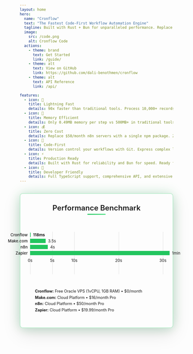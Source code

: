 ```yaml
---
layout: home
hero:
  name: "Cronflow"
  text: "The Fastest Code-First Workflow Automation Engine"
  tagline: Built with Rust + Bun for unparalleled performance. Replace complex workflow infrastructure with a single package.
  image:
    src: /code.png
    alt: Cronflow Code
  actions:
    - theme: brand
      text: Get Started
      link: /guide/
    - theme: alt
      text: View on GitHub
      link: https://github.com/dali-benothmen/cronflow
    - theme: alt
      text: API Reference
      link: /api/

features:
  - icon: 🚀
    title: Lightning Fast
    details: 90x faster than traditional tools. Process 10,000+ records in 2ms with true concurrency.
  - icon: 💾
    title: Memory Efficient
    details: Only 0.49MB memory per step vs 500MB+ in traditional tools. 10x less memory consumption.
  - icon: 💰
    title: Zero Cost
    details: Replace $50/month n8n servers with a single npm package. Zero infrastructure costs.
  - icon: 🔧
    title: Code-First
    details: Version control your workflows with Git. Express complex logic with TypeScript and Rust.
  - icon: ⚡
    title: Production Ready
    details: Built with Rust for reliability and Bun for speed. Ready for production in 30 seconds.
  - icon: 🎯
    title: Developer Friendly
    details: Full TypeScript support, comprehensive API, and extensive examples.
---
```


<div class="performance-benchmark">
  <h3 class="benchmark-title">Performance Benchmark</h3>
  <figure class="bench" style="position: relative; max-width: 670px; height: 140px; font-size: 13px; line-height: 20px; margin: 0 auto; margin-top: 50px;">
    <div>
      <!-- Grid lines -->
      <div style="position: absolute; left: 0%; top: 0; width: 1px; bottom: 0; background: rgba(127, 127, 127, 0.25);"></div>
      <div style="position: absolute; left: 16.67%; top: 0; width: 1px; bottom: 0; background: rgba(127, 127, 127, 0.25);"></div>
      <div style="position: absolute; left: 33.33%; top: 0; width: 1px; bottom: 0; background: rgba(127, 127, 127, 0.25);"></div>
      <div style="position: absolute; left: 66.67%; top: 0; width: 1px; bottom: 0; background: rgba(127, 127, 127, 0.25);"></div>
      <div style="position: absolute; left: 100%; top: 0; width: 1px; bottom: 0; background: rgba(127, 127, 127, 0.25);"></div>
      <!-- Cronflow Bar -->
      <div style="position: absolute; left: 0; top: 3px; width: 0.4%; height: 14px; background: rgba(191, 191, 191, 0.2);"></div>
      <div style="position: absolute; left: 0; top: 3px; height: 14px; background: #22c55e;" class="bench-bar cronflow-bar"></div>
      <div style="position: absolute; right: 100%; top: 0px; width: 120px; height: 20px; text-align: right; white-space: nowrap; margin-right: 8px; font-weight: bold;">
          <a href="/guide/">Cronflow</a>
      </div>
      <div style="position: absolute; left: 0.4%; top: 0px; height: 20px; margin-left: 8px; font-weight: bold;" class="cronflow-time time-label">
          118ms
      </div>
      <!-- Make.com Bar -->
      <div style="position: absolute; left: 0; top: 23px; width: 11.67%; height: 14px; background: rgba(191, 191, 191, 0.2);"></div>
      <div style="position: absolute; left: 0; top: 23px; height: 14px; background: #22c55e;" class="bench-bar make-bar"></div>
      <div style="position: absolute; right: 100%; top: 20px; width: 120px; height: 20px; text-align: right; white-space: nowrap; margin-right: 8px;">
          <a href="https://make.com/">Make.com</a>
      </div>
      <div style="position: absolute; left: 11.67%; top: 20px; height: 20px; margin-left: 8px;" class="make-time time-label">
          3.5s
      </div>
      <!-- n8n Bar -->
      <div style="position: absolute; left: 0; top: 43px; width: 13.33%; height: 14px; background: rgba(191, 191, 191, 0.2);"></div>
      <div style="position: absolute; left: 0; top: 43px; height: 14px; background: #22c55e;" class="bench-bar n8n-bar"></div>
      <div style="position: absolute; right: 100%; top: 40px; width: 120px; height: 20px; text-align: right; white-space: nowrap; margin-right: 8px;">
          <a href="https://n8n.io/">n8n</a>
      </div>
      <div style="position: absolute; left: 13.33%; top: 40px; height: 20px; margin-left: 8px;" class="n8n-time time-label">
          4s
      </div>
      <!-- Zapier Bar -->
      <div style="position: absolute; left: 0; top: 63px; width: 105%; height: 14px; background: rgba(191, 191, 191, 0.2);"></div>
      <div style="position: absolute; left: 0; top: 63px; height: 14px; background: #22c55e;" class="bench-bar zapier-bar"></div>
      <div style="position: absolute; right: 100%; top: 60px; width: 120px; height: 20px; text-align: right; white-space: nowrap; margin-right: 8px;">
        <a href="https://zapier.com/">Zapier</a>
      </div>
      <div style="position: absolute; left: 105%; top: 60px; height: 20px; margin-left: 8px;" class="zapier-time time-label">
        1min
      </div>
      <!-- Time scale -->
      <div style="position: absolute; left: 0%; top: 84px; width: 50px; margin-left: -25px; text-align: center;">0s</div>
      <div style="position: absolute; left: 16.67%; top: 84px; width: 50px; margin-left: -25px; text-align: center;">5s</div>
      <div style="position: absolute; left: 33.33%; top: 84px; width: 50px; margin-left: -25px; text-align: center;">10s</div>
      <div style="position: absolute; left: 66.67%; top: 84px; width: 50px; margin-left: -25px; text-align: center;">20s</div>
      <div style="position: absolute; left: 100%; top: 84px; width: 50px; margin-left: -25px; text-align: center;">30s</div>
    </div>
  </figure>
  <div class="benchmark-details">
      <div class="detail-item">
          <strong>Cronflow:</strong> Free Oracle VPS (1vCPU, 1GB RAM) • $0/month
      </div>
      <div class="detail-item">
          <strong>Make.com:</strong> Cloud Platform • $16/month Pro
      </div>
      <div class="detail-item">
          <strong>n8n:</strong> Cloud Platform • $50/month Pro
      </div>
      <div class="detail-item">
          <strong>Zapier:</strong> Cloud Platform • $19.99/month Pro
      </div>
  </div>
</div>

<style>
/* Override VitePress default colors with green theme */
:root {
  --vp-c-brand: #22c55e;
  --vp-c-brand-light: #4ade80;
  --vp-c-brand-lighter: #86efac;
  --vp-c-brand-dark: #16a34a;
  --vp-c-brand-darker: #15803d;
  --vp-c-brand-highlight: #22c55e;
  --vp-c-brand-hover: #4ade80;
  --vp-c-brand-active: #16a34a;
  
  /* Override indigo colors with green variations */
  --vp-c-indigo-1: #86efac;
  --vp-c-indigo-2: #4ade80;
  --vp-c-indigo-3: #22c55e;
  
  /* Override purple colors with green variations */
  --vp-c-purple-1: #bbf7d0;
  --vp-c-purple-2: #86efac;
  --vp-c-purple-3: #4ade80;
}

/* Override button colors specifically */
.VPButton.brand {
  background-color: #22c55e !important;
  border-color: #22c55e !important;
}

.VPButton.brand:hover {
  background-color: #4ade80 !important;
  border-color: #4ade80 !important;
}

.VPButton.alt {
  border-color: #22c55e !important;
  color: #22c55e !important;
}

.VPButton.alt:hover {
  background-color: #22c55e !important;
  color: white !important;
}

/* Override any remaining blue colors */
.VPHomeHero .actions .VPButton.brand {
  background-color: #22c55e !important;
  border-color: #22c55e !important;
}

.VPHomeHero .actions .VPButton.brand:hover {
  background-color: #4ade80 !important;
  border-color: #4ade80 !important;
}

/* Ensure logo stays in proper position */
.VPNav .logo {
  position: relative !important;
  top: auto !important;
  bottom: auto !important;
  left: auto !important;
  right: auto !important;
  transform: none !important;
}

/* Fix image container positioning */
.image-container[data-v-89d2fc22] {
  transform: none !important;
}

/* Hero background effects */
:root {
  --vp-home-hero-image-background-image: linear-gradient(
    -45deg,
    rgba(34, 197, 94, 0.1) 0%,
    rgba(34, 197, 94, 0.05) 25%,
    rgba(34, 197, 94, 0.1) 50%,
    rgba(34, 197, 94, 0.05) 75%,
    rgba(34, 197, 94, 0.1) 100%
  );
  --vp-home-hero-image-filter: blur(120px);
}

.VPHomeHero .image {
  position: relative;
}

.VPHomeHero .image::before {
  content: '';
  position: absolute;
  top: -50%;
  left: -50%;
  width: 200%;
  height: 200%;
  background: radial-gradient(
    circle at center,
    rgba(34, 197, 94, 0.15) 0%,
    rgba(34, 197, 94, 0.1) 30%,
    rgba(34, 197, 94, 0.05) 60%,
    transparent 100%
  );
  border-radius: 50%;
  filter: blur(80px);
  z-index: -1;
}

.VPHomeHero .image::after {
  content: '';
  position: absolute;
  top: 20%;
  right: -30%;
  width: 60%;
  height: 60%;
  background: linear-gradient(
    45deg,
    rgba(34, 197, 94, 0.1) 0%,
    rgba(34, 197, 94, 0.05) 50%,
    transparent 100%
  );
  border-radius: 30% 70% 70% 30% / 30% 30% 70% 70%;
  filter: blur(60px);
  z-index: -1;
}

/* Enhanced white box container for the image */
.VPHomeHero .image img {
  z-index: 1;
  background: white;
  border-radius: 20px;
  transform: rotate(5deg);
  top: 15%;
  left: 45%;
  box-shadow: 
    0 20px 60px rgba(0, 0, 0, 0.15),
    0 8px 32px rgba(0, 0, 0, 0.1),
    0 0 40px rgba(34, 197, 94, 0.3),
    0 0 80px rgba(34, 197, 94, 0.2);
  padding: 20px;
  border: 3px solid #22c55e;
}

/* Performance Benchmark Styles - Static Only (No Animations) */
.performance-benchmark {
  margin: 2rem auto;
  padding: 2rem;
  border-radius: 10px;
  box-shadow: 
      0 20px 60px rgba(0, 0, 0, 0.1),
      0 8px 32px rgba(0, 0, 0, 0.05),
      0 0 40px rgba(34, 197, 94, 0.2);
  border: 2px solid rgba(34, 197, 94, 0.3);
  backdrop-filter: blur(10px);
}

.benchmark-title {
  text-align: center;
  margin-top: 0 !important;
  margin-bottom: 4rem;
  font-size: 1.5rem;
  font-weight: 600;
  color: var(--vp-c-text-1);
  position: relative;
}

.benchmark-title::after {
  content: '';
  position: absolute;
  bottom: -8px;
  left: 50%;
  transform: translateX(-50%);
  width: 60px;
  height: 3px;
  background: linear-gradient(90deg, #22c55e, #4ade80);
  border-radius: 2px;
}

.bench {
  margin: 0;
  padding: 0;
}

.bench a {
  color: var(--vp-c-text-1);
  text-decoration: none;
  font-weight: 500;
  transition: color 0.3s ease;
}

.bench a:hover {
  color: #22c55e;
  text-decoration: underline;
}

/* Static progress bars */
.cronflow-bar {
  width: 0.4%;
}

.make-bar {
  width: 11.67%;
}

.n8n-bar {
  width: 13.33%;
}

.zapier-bar {
  width: 105%;
}

.benchmark-details {
  margin-top: 2rem;
  padding: 1rem;
  background: var(--vp-c-bg-soft);
  border-radius: 12px;
  border: 1px solid var(--vp-c-divider);
  max-width: 800px;
  margin-left: auto;
  margin-right: auto;
}

.detail-item {
  margin-bottom: 0.25rem;
  font-size: 0.8rem;
  color: var(--vp-c-text-2);
  line-height: 1.3;
}

.detail-item:last-child {
  margin-bottom: 0;
}

.detail-item strong {
  color: var(--vp-c-text-1);
}

/* Responsive design */
@media (max-width: 768px) {
  .performance-benchmark {
      margin: 1rem;
      padding: 1.5rem;
  }
  
  .bench {
      font-size: 11px;
      line-height: 16px;
  }
  
  .bench > div > div {
      left: 100px !important;
  }
  
  .bench > div > div[style*="right: 100%"] {
      width: 100px !important;
  }
}
</style>
